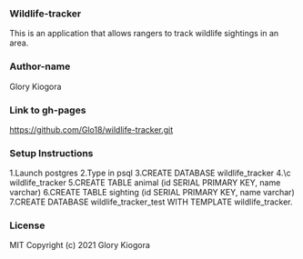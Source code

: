 ### Wildlife-tracker
This is an application that allows rangers to track wildlife sightings in an area.

### Author-name
Glory Kiogora

### Link to gh-pages
https://github.com/Glo18/wildlife-tracker.git

### Setup Instructions
1.Launch postgres 
2.Type in psql 
3.CREATE DATABASE wildlife_tracker 
4.\c wildlife_tracker 
5.CREATE TABLE animal (id SERIAL PRIMARY KEY, name varchar)
6.CREATE TABLE sighting (id SERIAL PRIMARY KEY, name varchar)
7.CREATE DATABASE wildlife_tracker_test WITH TEMPLATE wildlife_tracker.

### License
MIT Copyright (c) 2021 Glory Kiogora